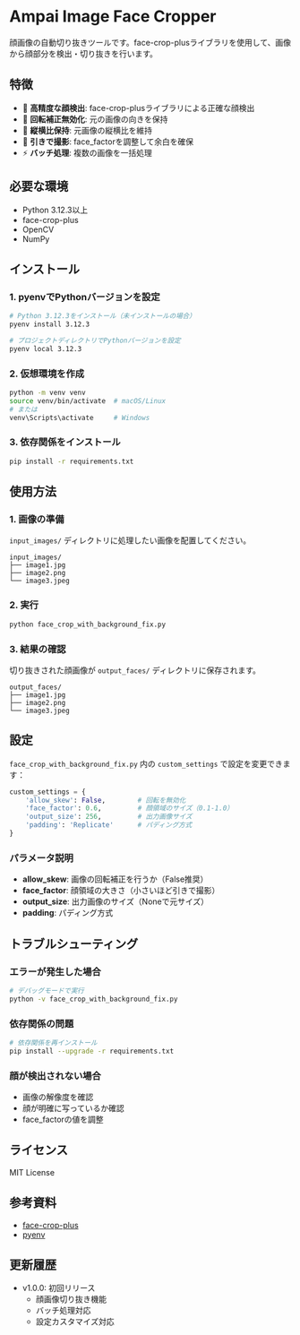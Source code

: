 # Ampai Image Face Cropper

顔画像の自動切り抜きツールです。face-crop-plusライブラリを使用して、画像から顔部分を検出・切り抜きを行います。

## 特徴

- 🎯 **高精度な顔検出**: face-crop-plusライブラリによる正確な顔検出
- 🔄 **回転補正無効化**: 元の画像の向きを保持
- 📏 **縦横比保持**: 元画像の縦横比を維持
- 🎨 **引きで撮影**: face_factorを調整して余白を確保
- ⚡ **バッチ処理**: 複数の画像を一括処理

## 必要な環境

- Python 3.12.3以上
- face-crop-plus
- OpenCV
- NumPy

## インストール

### 1. pyenvでPythonバージョンを設定

```bash
# Python 3.12.3をインストール（未インストールの場合）
pyenv install 3.12.3

# プロジェクトディレクトリでPythonバージョンを設定
pyenv local 3.12.3
```

### 2. 仮想環境を作成

```bash
python -m venv venv
source venv/bin/activate  # macOS/Linux
# または
venv\Scripts\activate     # Windows
```

### 3. 依存関係をインストール

```bash
pip install -r requirements.txt
```

## 使用方法

### 1. 画像の準備

`input_images/` ディレクトリに処理したい画像を配置してください。

```
input_images/
├── image1.jpg
├── image2.png
└── image3.jpeg
```

### 2. 実行

```bash
python face_crop_with_background_fix.py
```

### 3. 結果の確認

切り抜きされた顔画像が `output_faces/` ディレクトリに保存されます。

```
output_faces/
├── image1.jpg
├── image2.png
└── image3.jpeg
```

## 設定

`face_crop_with_background_fix.py` 内の `custom_settings` で設定を変更できます：

```python
custom_settings = {
    'allow_skew': False,        # 回転を無効化
    'face_factor': 0.6,         # 顔領域のサイズ（0.1-1.0）
    'output_size': 256,         # 出力画像サイズ
    'padding': 'Replicate'      # パディング方式
}
```

### パラメータ説明

- **allow_skew**: 画像の回転補正を行うか（False推奨）
- **face_factor**: 顔領域の大きさ（小さいほど引きで撮影）
- **output_size**: 出力画像のサイズ（Noneで元サイズ）
- **padding**: パディング方式

## トラブルシューティング

### エラーが発生した場合

```bash
# デバッグモードで実行
python -v face_crop_with_background_fix.py
```

### 依存関係の問題

```bash
# 依存関係を再インストール
pip install --upgrade -r requirements.txt
```

### 顔が検出されない場合

- 画像の解像度を確認
- 顔が明確に写っているか確認
- face_factorの値を調整

## ライセンス

MIT License

## 参考資料

- [face-crop-plus](https://github.com/mantasu/face-crop-plus)
- [pyenv](https://github.com/pyenv/pyenv)

## 更新履歴

- v1.0.0: 初回リリース
  - 顔画像切り抜き機能
  - バッチ処理対応
  - 設定カスタマイズ対応 
